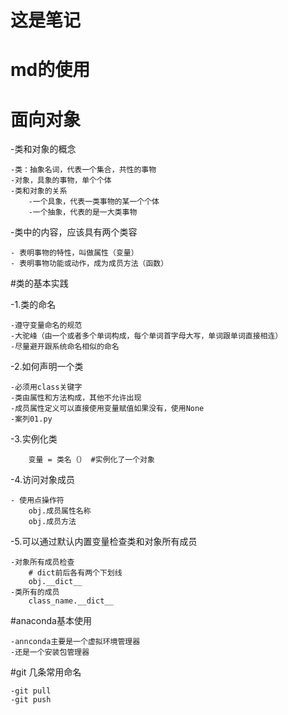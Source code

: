 # 这是笔记
# md的使用
# 面向对象
-类和对象的概念

    -类：抽象名词，代表一个集合，共性的事物
    -对象，具象的事物，单个个体
    -类和对象的关系
        -一个具象，代表一类事物的某一个个体
        -一个抽象，代表的是一大类事物

-类中的内容，应该具有两个类容
    
    - 表明事物的特性，叫做属性（变量）
    - 表明事物功能或动作，成为成员方法（函数）
   
#类的基本实践

-1.类的命名

    -遵守变量命名的规范
    -大驼峰（由一个或者多个单词构成，每个单词首字母大写，单词跟单词直接相连）
    -尽量避开跟系统命名相似的命名

-2.如何声明一个类

    -必须用class关键字
    -类由属性和方法构成，其他不允许出现
    -成员属性定义可以直接使用变量赋值如果没有，使用None
    -案列01.py
 -3.实例化类
 
        变量 = 类名（） #实例化了一个对象
 -4.访问对象成员
 
    - 使用点操作符
        obj.成员属性名称
        obj.成员方法
 -5.可以通过默认内置变量检查类和对象所有成员
 
    -对象所有成员检查
        # dict前后各有两个下划线
        obj.__dict__
    -类所有的成员
        class_name.__dict__
#anaconda基本使用

    -annconda主要是一个虚拟环境管理器
    -还是一个安装包管理器
    
#git 几条常用命名

    -git pull
    -git push
